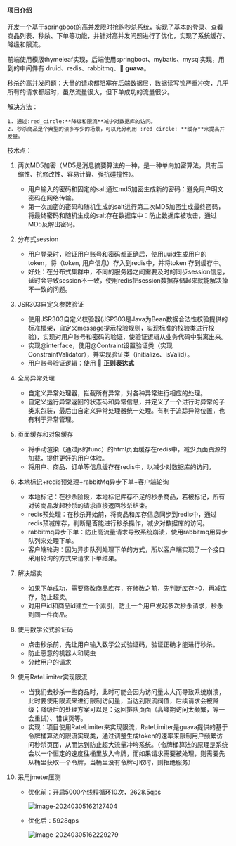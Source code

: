 



#### 项目介绍

开发一个基于springboot的高并发限时抢购秒杀系统，实现了基本的登录、查看商品列表、秒杀、下单等功能，并针对高并发问题进行了优化，实现了系统缓存、降级和限流。

前端使用模版thymeleaf实现，后端使用springboot、mybatis、mysql实现，用到的中间件有 druid、redis、rabbitmq、:red_circle: **guava**。

秒杀的高并发问题：大量的请求都阻塞在后端数据层，数据读写锁严重冲突，几乎所有的请求都超时，虽然流量很大，但下单成功的流量很少。

解决方法：

 	1. 通过:red_circle:**降级和限流**减少对数据库的访问。
 	2. 秒杀商品是个典型的读多写少的场景，可以充分利用 :red_circle: **缓存**来提高并发量。

技术点：

1. 两次MD5加密（MD5是消息摘要算法的一种，是一种单向加密算法，具有压缩性、抗修改性、容易计算、强抗碰撞性）。

   - 用户输入的密码和固定的salt通过md5加密生成新的密码：避免用户明文密码在网络传输。
   - 第一次加密的密码和随机生成的salt进行第二次MD5加密生成最终密码，将最终密码和随机生成的salt存在数据库中：防止数据库被攻击，通过MD5反解出密码。

2. 分布式session

   - 用户登录时，验证用户账号和密码都正确后，使用uuid生成用户的token，将（token, 用户信息）存入到redis中，并将token 存到缓存中。
   - 好处：在分布式集群中，不同的服务器之间需要及时的同步session信息，延时会导致session不一致，使用redis把session数据存储起来就能解决掉不一致的问题。

3. JSR303自定义参数验证

   - 使用JSR303自定义校验器(JSP303是Java为Bean数据合法性校验提供的标准框架，自定义message提示校验规则，实现标准的校验类进行校验)，实现对用户账号和密码的验证，使验证逻辑从业务代码中脱离出来。
   - 实现@interface，使用@Contraint设置验证类（实现ConstraintValidator），并实现验证类（initialize、isValid）。
   - 用户账号验证逻辑：使用 :red_circle: **正则表达式**

4. 全局异常处理

   - 自定义异常处理器，拦截所有异常，对各种异常进行相应的处理。
   - 自定义运行异常返回的状态码和异常信息，并定义了一个进行时异常的子类来包装，最后由自定义异常处理器统一处理。有利于追踪异常位置，也有利于异常管理。

5. 页面缓存和对象缓存

   - 将手动渲染（通过js的func）的html页面缓存在redis中，减少页面资源的加载，提供更好的用户体验。
   - 将用户、商品、订单等信息缓存在redis中，以减少对数据库的访问。

6. 本地标记+redis预处理+rabbitMq异步下单+客户端轮询

   - 本地标记：在秒杀阶段，本地标记库存不足的秒杀商品，若被标记，所有对该商品发起秒杀的请求直接返回秒杀结束。
   - redis预处理：在秒杀开始前，将商品和库存信息同步到redis中，通过redis预减库存，判断是否能进行秒杀操作，减少对数据库的访问。
   - rabbitmq异步下单：防止高流量请求导致系统崩溃，使用rabbitmq用异步队列来处理下单。
   - 客户端轮询：因为异步队列处理下单的方式，所以客户端实现了一个接口采用轮询的方式来请求下单结果。

7. 解决超卖

   - 如果下单成功，需要修改商品库存，在修改之前，先判断库存>0，再减库存，防止超卖。
   - 对用户id和商品id建立一个索引，防止一个用户发起多次秒杀请求，秒杀到同一件商品。

8. 使用数学公式验证码

   - 点击秒杀前，先让用户输入数学公式验证码，验证正确才能进行秒杀。
   - 防止恶意的机器人和爬虫 
   - 分散用户的请求

9. 使用RateLimiter实现限流

   - 当我们去秒杀一些商品时，此时可能会因为访问量太大而导致系统崩溃，此时要使用限流来进行限制访问量，当达到限流阀值，后续请求会被降级；降级后的处理方案可以是：返回排队页面（高峰期访问太频繁，等一会重试）、错误页等。
   - 实现：项目使用RateLimiter来实现限流，RateLimiter是guava提供的基于令牌桶算法的限流实现类，通过调整生成token的速率来限制用户频繁访问秒杀页面，从而达到防止超大流量冲垮系统。（令牌桶算法的原理是系统会以一个恒定的速度往桶里放入令牌，而如果请求需要被处理，则需要先从桶里获取一个令牌，当桶里没有令牌可取时，则拒绝服务）

10. 采用jmeter压测

    - 优化前：开启5000个线程循环10次，2628.5qps

      ![image-20240305162127404](C:\Users\OO\AppData\Roaming\Typora\typora-user-images\image-20240305162127404.png)

    - 优化后：5928qps

      ![image-20240305162229279](C:\Users\OO\AppData\Roaming\Typora\typora-user-images\image-20240305162229279.png)





































